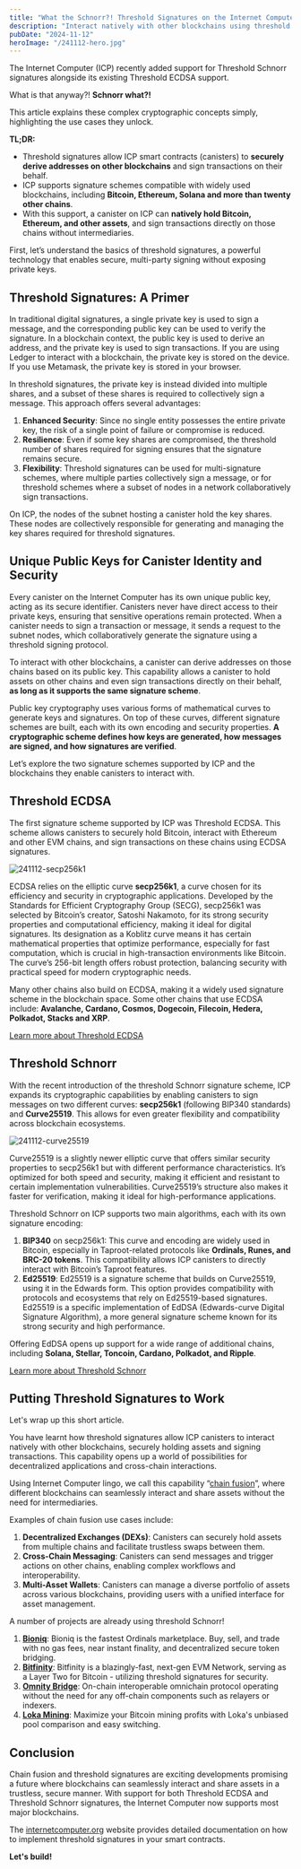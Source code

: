 ```yaml
---
title: "What the Schnorr?! Threshold Signatures on the Internet Computer"
description: "Interact natively with other blockchains using threshold signatures on the Internet Computer. Ethereum, Bitcoin, Solana, and more than twenty other chains are supported."
pubDate: "2024-11-12"
heroImage: "/241112-hero.jpg"
---
```


The Internet Computer (ICP) recently added support for Threshold Schnorr signatures alongside its existing Threshold ECDSA support. 

What is that anyway?! **Schnorr what?!**

This article explains these complex cryptographic concepts simply, highlighting the use cases they unlock.

**TL;DR:**
- Threshold signatures allow ICP smart contracts (canisters) to **securely derive addresses on other blockchains** and sign transactions on their behalf.
- ICP supports signature schemes compatible with widely used blockchains, including **Bitcoin, Ethereum, Solana and more than twenty other chains**.
- With this support, a canister on ICP can **natively hold Bitcoin, Ethereum, and other assets**, and sign transactions directly on those chains without intermediaries.

First, let’s understand the basics of threshold signatures, a powerful technology that enables secure, multi-party signing without exposing private keys.

## Threshold Signatures: A Primer

In traditional digital signatures, a single private key is used to sign a message, and the corresponding public key can be used to verify the signature. In a blockchain context, the public key is used to derive an address, and the private key is used to sign transactions. If you are using Ledger to interact with a blockchain, the private key is stored on the device. If you use Metamask, the private key is stored in your browser.

In threshold signatures, the private key is instead divided into multiple shares, and a subset of these shares is required to collectively sign a message. This approach offers several advantages:

1. **Enhanced Security**: Since no single entity possesses the entire private key, the risk of a single point of failure or compromise is reduced.
2. **Resilience**: Even if some key shares are compromised, the threshold number of shares required for signing ensures that the signature remains secure.
3. **Flexibility**: Threshold signatures can be used for multi-signature schemes, where multiple parties collectively sign a message, or for threshold schemes where a subset of nodes in a network collaboratively sign transactions.

On ICP, the nodes of the subnet hosting a canister hold the key shares. These nodes are collectively responsible for generating and managing the key shares required for threshold signatures. 

## Unique Public Keys for Canister Identity and Security

Every canister on the Internet Computer has its own unique public key, acting as its secure identifier. Canisters never have direct access to their private keys, ensuring that sensitive operations remain protected. When a canister needs to sign a transaction or message, it sends a request to the subnet nodes, which collaboratively generate the signature using a threshold signing protocol. 

To interact with other blockchains, a canister can derive addresses on those chains based on its public key. This capability allows a canister to hold assets on other chains and even sign transactions directly on their behalf, **as long as it supports the same signature scheme**.

Public key cryptography uses various forms of mathematical curves to generate keys and signatures. On top of these curves, different signature schemes are built, each with its own encoding and security properties. **A cryptographic scheme defines how keys are generated, how messages are signed, and how signatures are verified**.

Let’s explore the two signature schemes supported by ICP and the blockchains they enable canisters to interact with.

## Threshold ECDSA

The first signature scheme supported by ICP was Threshold ECDSA. This scheme allows canisters to securely hold Bitcoin, interact with Ethereum and other EVM chains, and sign transactions on these chains using ECDSA signatures. 

![241112-secp256k1](/241112-secp256k1.png)

ECDSA relies on the elliptic curve **secp256k1**, a curve chosen for its efficiency and security in cryptographic applications. Developed by the Standards for Efficient Cryptography Group (SECG), secp256k1 was selected by Bitcoin’s creator, Satoshi Nakamoto, for its strong security properties and computational efficiency, making it ideal for digital signatures. Its designation as a Koblitz curve means it has certain mathematical properties that optimize performance, especially for fast computation, which is crucial in high-transaction environments like Bitcoin. The curve’s 256-bit length offers robust protection, balancing security with practical speed for modern cryptographic needs.

Many other chains also build on ECDSA, making it a widely used signature scheme in the blockchain space. Some other chains that use ECDSA include: **Avalanche, Cardano, Cosmos, Dogecoin, Filecoin, Hedera, Polkadot, Stacks and XRP**.

[Learn more about Threshold ECDSA](https://internetcomputer.org/docs/current/developer-docs/smart-contracts/signatures/t-ecdsa)

## Threshold Schnorr

With the recent introduction of the threshold Schnorr signature scheme, ICP expands its cryptographic capabilities by enabling canisters to sign messages on two different curves: **secp256k1** (following BIP340 standards) and **Curve25519**. This allows for even greater flexibility and compatibility across blockchain ecosystems.

![241112-curve25519](/241112-curve25519.png)

Curve25519 is a slightly newer elliptic curve that offers similar security properties to secp256k1 but with different performance characteristics. It’s optimized for both speed and security, making it efficient and resistant to certain implementation vulnerabilities. Curve25519’s structure also makes it faster for verification, making it ideal for high-performance applications.

Threshold Schnorr on ICP supports two main algorithms, each with its own signature encoding:

1. **BIP340** on secp256k1: This curve and encoding are widely used in Bitcoin, especially in Taproot-related protocols like **Ordinals, Runes, and BRC-20 tokens**. This compatibility allows ICP canisters to directly interact with Bitcoin’s Taproot features.
2. **Ed25519**: Ed25519 is a signature scheme that builds on Curve25519, using it in the Edwards form. This option provides compatibility with protocols and ecosystems that rely on Ed25519-based signatures. Ed25519 is a specific implementation of EdDSA (Edwards-curve Digital Signature Algorithm), a more general signature scheme known for its strong security and high performance.

Offering EdDSA opens up support for a wide range of additional chains, including **Solana, Stellar, Toncoin, Cardano, Polkadot, and Ripple**. 

[Learn more about Threshold Schnorr](https://internetcomputer.org/docs/current/developer-docs/smart-contracts/signatures/t-schnorr)

## Putting Threshold Signatures to Work

Let's wrap up this short article. 

You have learnt how threshold signatures allow ICP canisters to interact natively with other blockchains, securely holding assets and signing transactions. This capability opens up a world of possibilities for decentralized applications and cross-chain interactions.

Using Internet Computer lingo, we call this capability “[chain fusion](https://internetcomputer.org/chainfusion)”, where different blockchains can seamlessly interact and share assets without the need for intermediaries. 

Examples of chain fusion use cases include:
1. **Decentralized Exchanges (DEXs)**: Canisters can securely hold assets from multiple chains and facilitate trustless swaps between them.
2. **Cross-Chain Messaging**: Canisters can send messages and trigger actions on other chains, enabling complex workflows and interoperability.
3. **Multi-Asset Wallets**: Canisters can manage a diverse portfolio of assets across various blockchains, providing users with a unified interface for asset management.

A number of projects are already using threshold Schnorr!
1. **[Bioniq](https://bioniq.io)**: Bioniq is the fastest Ordinals marketplace. Buy, sell, and trade with no gas fees, near instant finality, and decentralized secure token bridging.
2. **[Bitfinity](https://bitfinity.network)**: Bitfinity is a blazingly-fast, next-gen EVM Network, serving as a Layer Two for Bitcoin - utilizing threshold signatures for security.
3. **[Omnity Bridge](https://bridge.omnity.network/runes)**: On-chain interoperable omnichain protocol operating without the need for any off-chain components such as relayers or indexers. 
4. **[Loka Mining](https://www.lokamining.com/)**: Maximize your Bitcoin mining profits with Loka's unbiased pool comparison and easy switching.

## Conclusion

Chain fusion and threshold signatures are exciting developments promising a future where blockchains can seamlessly interact and share assets in a trustless, secure manner. With support for both Threshold ECDSA and Threshold Schnorr signatures, the Internet Computer now supports most major blockchains.

The [internetcomputer.org](https://internetcomputer.org/docs/current/developer-docs/getting-started/network-overview) website provides detailed documentation on how to implement threshold signatures in your smart contracts. 

**Let's build!**